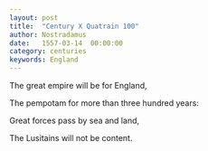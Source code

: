 ```yaml
---
layout: post
title:  "Century X Quatrain 100"
author: Nostradamus
date:   1557-03-14  00:00:00
category: centuries
keywords: England
---
```


The great empire will be for England, 

The pempotam for more than three hundred years: 

Great forces pass by sea and land, 

The Lusitains will not be content.
